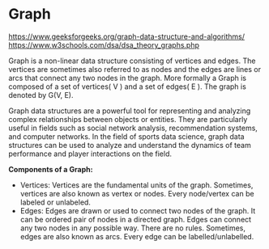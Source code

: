 # Graph

https://www.geeksforgeeks.org/graph-data-structure-and-algorithms/
https://www.w3schools.com/dsa/dsa_theory_graphs.php

Graph is a non-linear data structure consisting of vertices and edges. The vertices are sometimes
also referred to as nodes and the edges are lines or arcs that connect any two nodes in the graph.
More formally a Graph is composed of a set of vertices( V ) and a set of edges( E ). The graph is
denoted by G(V, E).

Graph data structures are a powerful tool for representing and analyzing complex relationships
between objects or entities. They are particularly useful in fields such as social network analysis,
recommendation systems, and computer networks. In the field of sports data science, graph data
structures can be used to analyze and understand the dynamics of team performance and player
interactions on the field.

**Components of a Graph:**

- Vertices: Vertices are the fundamental units of the graph. Sometimes, vertices are also known as
  vertex or nodes. Every node/vertex can be labeled or unlabeled.
- Edges: Edges are drawn or used to connect two nodes of the graph. It can be ordered pair of nodes
  in a directed graph. Edges can connect any two nodes in any possible way. There are no rules.
  Sometimes, edges are also known as arcs. Every edge can be labelled/unlabelled.

